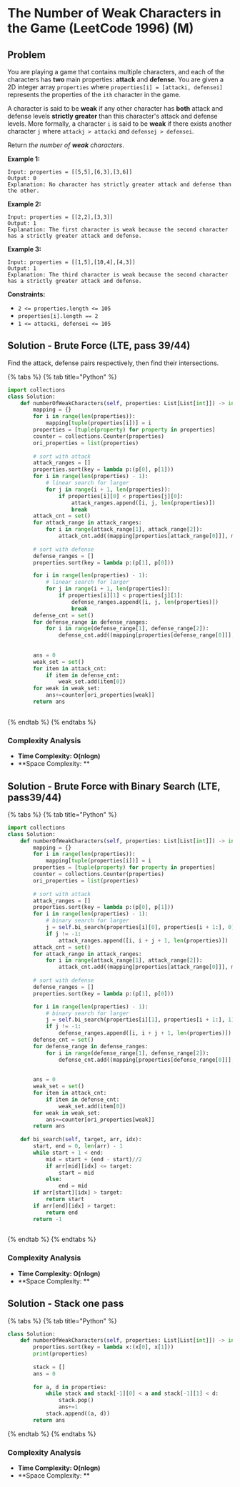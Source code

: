 # The Number of Weak Characters in the Game (LeetCode 1996) (M)

## Problem

You are playing a game that contains multiple characters, and each of the characters has **two** main properties: **attack** and **defense**. You are given a 2D integer array `properties` where `properties[i] = [attacki, defensei]` represents the properties of the `ith` character in the game.

A character is said to be **weak** if any other character has **both** attack and defense levels **strictly greater** than this character's attack and defense levels. More formally, a character `i` is said to be **weak** if there exists another character `j` where `attackj > attacki` and `defensej > defensei`.

Return _the number of **weak** characters_.

**Example 1:**

```
Input: properties = [[5,5],[6,3],[3,6]]
Output: 0
Explanation: No character has strictly greater attack and defense than the other.
```

**Example 2:**

```
Input: properties = [[2,2],[3,3]]
Output: 1
Explanation: The first character is weak because the second character has a strictly greater attack and defense.
```

**Example 3:**

```
Input: properties = [[1,5],[10,4],[4,3]]
Output: 1
Explanation: The third character is weak because the second character has a strictly greater attack and defense.
```

**Constraints:**

* `2 <= properties.length <= 105`
* `properties[i].length == 2`
* `1 <= attacki, defensei <= 105`

## Solution - Brute Force (LTE, pass 39/44)

Find the attack, defense pairs respectively, then find their intersections.&#x20;

{% tabs %}
{% tab title="Python" %}
```python
import collections
class Solution:
    def numberOfWeakCharacters(self, properties: List[List[int]]) -> int:
        mapping = {}
        for i in range(len(properties)):
            mapping[tuple(properties[i])] = i
        properties = [tuple(property) for property in properties]
        counter = collections.Counter(properties)
        ori_properties = list(properties)
        
        # sort with attack
        attack_ranges = []
        properties.sort(key = lambda p:(p[0], p[1]))
        for i in range(len(properties) - 1):
            # linear search for larger
            for j in range(i + 1, len(properties)):
                if properties[i][0] < properties[j][0]:
                    attack_ranges.append([i, j, len(properties)])
                    break
        attack_cnt = set()
        for attack_range in attack_ranges:
            for i in range(attack_range[1], attack_range[2]):
                attack_cnt.add((mapping[properties[attack_range[0]]], mapping[properties[i]]))       
        
        # sort with defense
        defense_ranges = []
        properties.sort(key = lambda p:(p[1], p[0]))

        for i in range(len(properties) - 1):
            # linear search for larger
            for j in range(i + 1, len(properties)):
                if properties[i][1] < properties[j][1]:
                    defense_ranges.append([i, j, len(properties)])
                    break
        defense_cnt = set()
        for defense_range in defense_ranges:
            for i in range(defense_range[1], defense_range[2]):
                defense_cnt.add((mapping[properties[defense_range[0]]], mapping[properties[i]]))   
        
        
        ans = 0
        weak_set = set()
        for item in attack_cnt:
            if item in defense_cnt:
                weak_set.add(item[0])
        for weak in weak_set:
            ans+=counter[ori_properties[weak]]
        return ans
        
```
{% endtab %}
{% endtabs %}

### Complexity Analysis

* **Time Complexity: O(nlogn)**
* **Space Complexity: **

## Solution - Brute Force with Binary Search (LTE, pass39/44)

{% tabs %}
{% tab title="Python" %}
```python
import collections
class Solution:
    def numberOfWeakCharacters(self, properties: List[List[int]]) -> int:
        mapping = {}
        for i in range(len(properties)):
            mapping[tuple(properties[i])] = i
        properties = [tuple(property) for property in properties]
        counter = collections.Counter(properties)
        ori_properties = list(properties)
        
        # sort with attack
        attack_ranges = []
        properties.sort(key = lambda p:(p[0], p[1]))
        for i in range(len(properties) - 1):
            # binary search for larger
            j = self.bi_search(properties[i][0], properties[i + 1:], 0)
            if j != -1:
                attack_ranges.append([i, i + j + 1, len(properties)])
        attack_cnt = set()
        for attack_range in attack_ranges:
            for i in range(attack_range[1], attack_range[2]):
                attack_cnt.add((mapping[properties[attack_range[0]]], mapping[properties[i]]))       
        
        # sort with defense
        defense_ranges = []
        properties.sort(key = lambda p:(p[1], p[0]))

        for i in range(len(properties) - 1):
            # binary search for larger
            j = self.bi_search(properties[i][1], properties[i + 1:], 1)
            if j != -1:
                defense_ranges.append([i, i + j + 1, len(properties)])
        defense_cnt = set()
        for defense_range in defense_ranges:
            for i in range(defense_range[1], defense_range[2]):
                defense_cnt.add((mapping[properties[defense_range[0]]], mapping[properties[i]]))   
        
        
        ans = 0
        weak_set = set()
        for item in attack_cnt:
            if item in defense_cnt:
                weak_set.add(item[0])
        for weak in weak_set:
            ans+=counter[ori_properties[weak]]
        return ans
    
    def bi_search(self, target, arr, idx):
        start, end = 0, len(arr) - 1
        while start + 1 < end:
            mid = start + (end - start)//2
            if arr[mid][idx] <= target:
                start = mid
            else:
                end = mid
        if arr[start][idx] > target:
            return start
        if arr[end][idx] > target:
            return end
        return -1
        
```
{% endtab %}
{% endtabs %}

### Complexity Analysis

* **Time Complexity: O(nlogn)**
* **Space Complexity: **

## Solution - Stack one pass

{% tabs %}
{% tab title="Python" %}
```python
class Solution:
    def numberOfWeakCharacters(self, properties: List[List[int]]) -> int:
        properties.sort(key = lambda x:(x[0], x[1]))
        print(properties)
        
        stack = []
        ans = 0
        
        for a, d in properties:
            while stack and stack[-1][0] < a and stack[-1][1] < d:
                stack.pop()
                ans+=1
            stack.append((a, d))
        return ans
```
{% endtab %}
{% endtabs %}

### Complexity Analysis

* **Time Complexity: O(nlogn)**
* **Space Complexity: **
